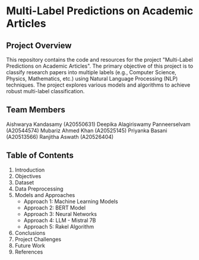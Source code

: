 # Multi-Label Predictions on Academic Articles
## Project Overview
This repository contains the code and resources for the project "Multi-Label Predictions on Academic Articles". The primary objective of this project is to classify research papers into multiple labels (e.g., Computer Science, Physics, Mathematics, etc.) using Natural Language Processing (NLP) techniques. The project explores various models and algorithms to achieve robust multi-label classification.

## Team Members
Aishwarya Kandasamy (A20550631)
Deepika Alagiriswamy Panneerselvam (A20544574)
Mubariz Ahmed Khan (A20525145)
Priyanka Basani (A20513566)
Ranjitha Aswath (A20526404)

## Table of Contents
1. Introduction
2. Objectives
3. Dataset
4. Data Preprocessing
5. Models and Approaches
	- Approach 1: Machine Learning Models
	- Approach 2: BERT Model
	- Approach 3: Neural Networks
	- Approach 4: LLM - Mistral 7B
	- Approach 5: Rakel Algorithm
6. Conclusions
7. Project Challenges
8. Future Work
9. References
